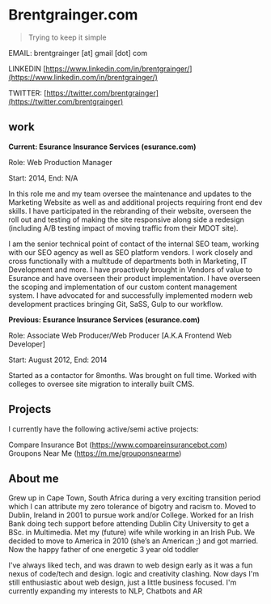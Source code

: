 # Brentgrainger.com

>  Trying to keep it simple

EMAIL: brentgrainger \[at\] gmail \[dot\] com

LINKEDIN [https://www.linkedin.com/in/brentgrainger/](https://www.linkedin.com/in/brentgrainger/)

TWITTER: [https://twitter.com/brentgrainger](https://twitter.com/brentgrainger)

## work

**Current: Esurance Insurance Services (esurance.com)**

Role: Web Production Manager

Start: 2014, End: N/A

In this role me and my team oversee the maintenance and updates to the Marketing Website as well as and additional projects requiring front end dev skills. I have participated in the rebranding of their website, overseen the roll out and testing of making the site responsive along side a redesign (including A/B testing impact of moving traffic from their MDOT site).

I am the senior technical point of contact of the internal SEO team, working with our SEO agency as well as SEO platform vendors. I work closely and cross functionally with a multitude of departments both in Marketing, IT Development and more. I have proactively brought in Vendors of value to Esurance and have overseen their product implementation. I have overseen the scoping and implementation of our custom content management system. I have advocated for and successfully implemented modern web development practices bringing Git, SaSS, Gulp to our workflow.


**Previous: Esurance Insurance Services (esurance.com)**

Role: Associate Web Producer/Web Producer [A.K.A Frontend Web Developer]

Start: August 2012, End: 2014

Started as a contactor for 8months. Was brought on full time. Worked with colleges to oversee site migration to interally built CMS.

## Projects
I currently have the following active/semi active projects:

Compare Insurance Bot (https://www.compareinsurancebot.com)<br />
Groupons Near Me (https://m.me/grouponsnearme)

## About me
Grew up in Cape Town, South Africa during a very exciting transition period which I can attribute my zero tolerance of bigotry and racism to. Moved to Dublin, Ireland in 2001 to pursue work and/or College. Worked for an Irish Bank doing tech support before attending Dublin City University to get a BSc. in Multimedia. Met my (future) wife while working in an Irish Pub. We decided to move to America in 2010 (she’s an American ;) and got married. Now the happy father of one energetic 3 year old toddler

I've always liked tech, and was drawn to web design early as it was a fun nexus of code/tech and design. logic and creativity clashing. Now days I'm still enthusiastic about web design, just a little business focused. I'm currently expanding my interests to NLP, Chatbots and AR


